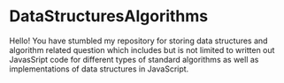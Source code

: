 # DataStructuresAlgorithms

Hello! You have stumbled my repository for storing data structures and algorithm related question which includes but is not limited to written out JavasSript code for different types of standard algorithms as well as implementations of data structures in JavaScript.
